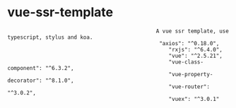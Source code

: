 # vue-ssr-template
                                                   A vue ssr template, use typescript, stylus and koa.
                                                    "axios": "^0.18.0",
                                                       "rxjs": "^6.4.0",
                                                       "vue": "^2.5.21",
                                                       "vue-class-component": "^6.3.2",
                                                       "vue-property-decorator": "^8.1.0",
                                                       "vue-router": "^3.0.2",
                                                       "vuex": "^3.0.1"